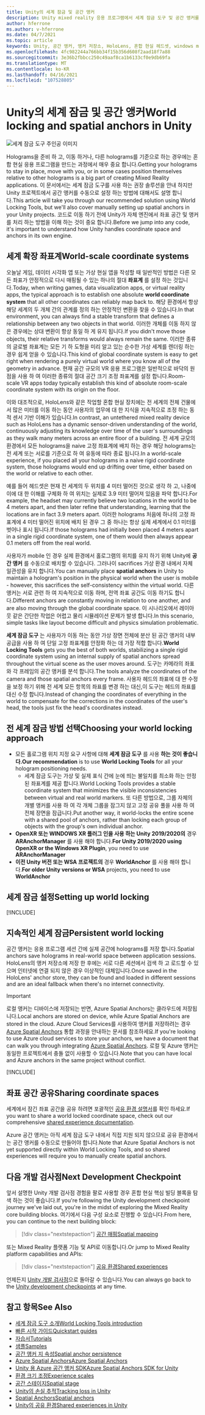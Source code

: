 ```yaml
---
title: Unity의 세계 잠금 및 공간 앵커
description: Unity mixed reality 응용 프로그램에서 세계 잠금 도구 및 공간 앵커를 사용 하는 방법에 대해 알아봅니다.
author: hferrone
ms.author: v-hferrone
ms.date: 04/7/2021
ms.topic: article
keywords: Unity, 공간 앵커, 앵커 저장소, HoloLens, 혼합 현실 헤드셋, windows mixed reality 헤드셋, 가상 현실 헤드셋, 세계 잠금 도구, holograms
ms.openlocfilehash: 4fc982244a766bb34f15b356d608f2aad18f7a88
ms.sourcegitcommit: 3e36b2fbbcc250c49aaf8ca1b6133cf0e9db69fa
ms.translationtype: MT
ms.contentlocale: ko-KR
ms.lasthandoff: 04/16/2021
ms.locfileid: "107528805"
---
```

# <a name="world-locking-and-spatial-anchors-in-unity"></a><span data-ttu-id="f31d4-104">Unity의 세계 잠금 및 공간 앵커</span><span class="sxs-lookup"><span data-stu-id="f31d4-104">World locking and spatial anchors in Unity</span></span>

![세계 잠금 도구 주인공 이미지](images/wlt-img-01.jpeg)

<span data-ttu-id="f31d4-106">Holograms을 준비 하 고, 이동 하거나, 다른 holograms를 기준으로 하는 경우에는 혼합 현실 응용 프로그램을 만드는 과정에서 매우 중요 합니다.</span><span class="sxs-lookup"><span data-stu-id="f31d4-106">Getting your holograms to stay in place, move with you, or in some cases position themselves relative to other holograms is a big part of creating Mixed Reality applications.</span></span> <span data-ttu-id="f31d4-107">이 문서에서는 세계 잠금 도구를 사용 하는 권장 솔루션을 안내 하지만 Unity 프로젝트에서 공간 앵커를 수동으로 설정 하는 방법에 대해서도 설명 합니다.</span><span class="sxs-lookup"><span data-stu-id="f31d4-107">This article will take you through our recommended solution using World Locking Tools, but we'll also cover manually setting up spatial anchors in your Unity projects.</span></span> <span data-ttu-id="f31d4-108">코드로 이동 하기 전에 Unity가 자체 엔진에서 좌표 공간 및 앵커를 처리 하는 방법을 이해 하는 것이 중요 합니다.</span><span class="sxs-lookup"><span data-stu-id="f31d4-108">Before we jump into any code, it's important to understand how Unity handles coordinate space and anchors in its own engine.</span></span>

## <a name="world-scale-coordinate-systems"></a><span data-ttu-id="f31d4-109">세계 확장 좌표계</span><span class="sxs-lookup"><span data-stu-id="f31d4-109">World-scale coordinate systems</span></span>

<span data-ttu-id="f31d4-110">오늘날 게임, 데이터 시각화 앱 또는 가상 현실 앱을 작성할 때 일반적인 방법은 다른 모든 좌표가 안정적으로 다시 매핑될 수 있는 하나의 절대 **좌표계** 를 설정 하는 것입니다.</span><span class="sxs-lookup"><span data-stu-id="f31d4-110">Today, when writing games, data visualization apps, or virtual reality apps, the typical approach is to establish one absolute **world coordinate system** that all other coordinates can reliably map back to.</span></span> <span data-ttu-id="f31d4-111">해당 환경에서 항상 해당 세계의 두 개체 간의 관계를 정의 하는 안정적인 변환을 찾을 수 있습니다.</span><span class="sxs-lookup"><span data-stu-id="f31d4-111">In that environment, you can always find a stable transform that defines a relationship between any two objects in that world.</span></span> <span data-ttu-id="f31d4-112">이러한 개체를 이동 하지 않은 경우에는 상대 변환이 항상 동일 하 게 유지 됩니다.</span><span class="sxs-lookup"><span data-stu-id="f31d4-112">If you didn't move those objects, their relative transforms would always remain the same.</span></span> <span data-ttu-id="f31d4-113">이러한 종류의 글로벌 좌표계는 모든 기 하 도형을 미리 알고 있는 순수한 가상 세계를 렌더링 하는 경우 쉽게 얻을 수 있습니다.</span><span class="sxs-lookup"><span data-stu-id="f31d4-113">This kind of global coordinate system is easy to get right when rendering a purely virtual world where you know all of the geometry in advance.</span></span> <span data-ttu-id="f31d4-114">현재 공간 규모의 VR 응용 프로그램은 일반적으로 바닥의 원점을 사용 하 여 이러한 종류의 절대 공간 크기 조정 좌표계를 설정 합니다.</span><span class="sxs-lookup"><span data-stu-id="f31d4-114">Room-scale VR apps today typically establish this kind of absolute room-scale coordinate system with its origin on the floor.</span></span>

<span data-ttu-id="f31d4-115">이와 대조적으로, HoloLens와 같은 작업할 혼합 현실 장치에는 전 세계의 전체 건물에서 많은 미터를 이동 하는 동안 사용자의 업무에 대 한 지식을 지속적으로 조정 하는 동적 센서 기반 이해가 있습니다.</span><span class="sxs-lookup"><span data-stu-id="f31d4-115">In contrast, an untethered mixed reality device such as HoloLens has a dynamic sensor-driven understanding of the world, continuously adjusting its knowledge over time of the user's surroundings as they walk many meters across an entire floor of a building.</span></span> <span data-ttu-id="f31d4-116">전 세계 규모의 환경에서 모든 holograms을 naive 고정 좌표계에 배치 하는 경우 해당 holograms는 전 세계 또는 서로를 기준으로 하 여 유동에 따라 종료 됩니다.</span><span class="sxs-lookup"><span data-stu-id="f31d4-116">In a world-scale experience, if you placed all your holograms in a naive rigid coordinate system, those holograms would end up drifting over time, either based on the world or relative to each other.</span></span>

<span data-ttu-id="f31d4-117">예를 들어 헤드셋은 현재 전 세계의 두 위치를 4 미터 떨어진 것으로 생각 하 고, 나중에이에 대 한 이해를 구체화 하 여 위치는 실제로 3.9 미터 떨어져 있음을 파악 합니다.</span><span class="sxs-lookup"><span data-stu-id="f31d4-117">For example, the headset may currently believe two locations in the world to be 4 meters apart, and then later refine that understanding, learning that the locations are in fact 3.9 meters apart.</span></span> <span data-ttu-id="f31d4-118">이러한 holograms 처음에 하나의 고정 좌표계에 4 미터 떨어진 위치에 배치 된 경우 그 중 하나는 항상 실제 세계에서 0.1 미터를 벗어나 표시 됩니다.</span><span class="sxs-lookup"><span data-stu-id="f31d4-118">If those holograms had initially been placed 4 meters apart in a single rigid coordinate system, one of them would then always appear 0.1 meters off from the real world.</span></span>

<span data-ttu-id="f31d4-119">사용자가 mobile 인 경우 실제 환경에서 홀로그램의 위치를 유지 하기 위해 Unity에 **공간 앵커** 를 수동으로 배치할 수 있습니다. 그러나이 sacrifices 가상 환경 내에서 자체 일관성을 유지 합니다.</span><span class="sxs-lookup"><span data-stu-id="f31d4-119">You can manually place **spatial anchors** in Unity to maintain a hologram's position in the physical world when the user is mobile - however, this sacrifices the self-consistency within the virtual world.</span></span> <span data-ttu-id="f31d4-120">다른 앵커는 서로 관련 하 여 지속적으로 이동 하며, 전역 좌표 공간도 이동 하기도 합니다.</span><span class="sxs-lookup"><span data-stu-id="f31d4-120">Different anchors are constantly moving in relation to one another, and are also moving through the global coordinate space.</span></span> <span data-ttu-id="f31d4-121">이 시나리오에서 레이아웃 같은 간단한 작업은 어렵고 물리 시뮬레이션 문제가 발생 합니다.</span><span class="sxs-lookup"><span data-stu-id="f31d4-121">In this scenario, simple tasks like layout become difficult and physics simulation problematic.</span></span>

<span data-ttu-id="f31d4-122">**세계 잠금 도구** 는 사용자가 이동 하는 동안 가상 장면 전체에 분산 된 공간 앵커의 내부 공급을 사용 하 여 단일 고정 좌표계를 안정화 하는 데 가장 적합 합니다.</span><span class="sxs-lookup"><span data-stu-id="f31d4-122">**World Locking Tools** gets you the best of both worlds, stabilizing a single rigid coordinate system using an internal supply of spatial anchors spread throughout the virtual scene as the user moves around.</span></span> <span data-ttu-id="f31d4-123">도구는 카메라의 좌표와 각 프레임의 공간 앵커를 분석 합니다.</span><span class="sxs-lookup"><span data-stu-id="f31d4-123">The tools analyze the coordinates of the camera and those spatial anchors every frame.</span></span> <span data-ttu-id="f31d4-124">사용자 헤드의 좌표에 대 한 수정을 보정 하기 위해 전 세계 모든 항목의 좌표를 변경 하는 대신,이 도구는 헤드의 좌표를 대신 수정 합니다.</span><span class="sxs-lookup"><span data-stu-id="f31d4-124">Instead of changing the coordinates of everything in the world to compensate for the corrections in the coordinates of the user's head, the tools just fix the head's coordinates instead.</span></span>

## <a name="choosing-your-world-locking-approach"></a><span data-ttu-id="f31d4-125">전 세계 잠금 방법 선택</span><span class="sxs-lookup"><span data-stu-id="f31d4-125">Choosing your world locking approach</span></span>

* <span data-ttu-id="f31d4-126">모든 홀로그램 위치 지정 요구 사항에 대해 **세계 잠금 도구** 를 사용 **하는 것이 좋습니다.**</span><span class="sxs-lookup"><span data-stu-id="f31d4-126">**Our recommendation** is to use **World Locking Tools** for all your hologram positioning needs.</span></span> 
    * <span data-ttu-id="f31d4-127">세계 잠금 도구는 가상 및 실제 표식 간에 눈에 띄는 불일치를 최소화 하는 안정 된 좌표계를 제공 합니다.</span><span class="sxs-lookup"><span data-stu-id="f31d4-127">World Locking Tools provides a stable coordinate system that minimizes the visible inconsistencies between virtual and real world markers.</span></span> <span data-ttu-id="f31d4-128">또 다른 방법으로, 그룹 자체의 개별 앵커를 사용 하 여 각 개체 그룹을 잠그지 않고 고정 공유 풀을 사용 하 여 전체 장면을 잠급니다.</span><span class="sxs-lookup"><span data-stu-id="f31d4-128">Put another way, it world-locks the entire scene with a shared pool of anchors, rather than locking each group of objects with the group's own individual anchor.</span></span>
* <span data-ttu-id="f31d4-129">**OpenXR 또는 WINDOWS XR 플러그 인을 사용 하는 Unity 2019/2020의** 경우 **ARAnchorManager** 를 사용 해야 합니다.</span><span class="sxs-lookup"><span data-stu-id="f31d4-129">**For Unity 2019/2020 using OpenXR or the Windows XR Plugin**, you need to use **ARAnchorManager**</span></span>
* <span data-ttu-id="f31d4-130">**이전 Unity 버전 또는 WSA 프로젝트의** 경우 **WorldAnchor** 를 사용 해야 합니다.</span><span class="sxs-lookup"><span data-stu-id="f31d4-130">**For older Unity versions or WSA** projects, you need to use **WorldAnchor**</span></span>

## <a name="setting-up-world-locking"></a><span data-ttu-id="f31d4-131">세계 잠금 설정</span><span class="sxs-lookup"><span data-stu-id="f31d4-131">Setting up world locking</span></span> 

[!INCLUDE[](includes/world-locking/world-locking-setup.md)]

## <a name="persistent-world-locking"></a><span data-ttu-id="f31d4-132">지속적인 세계 잠금</span><span class="sxs-lookup"><span data-stu-id="f31d4-132">Persistent world locking</span></span>

<span data-ttu-id="f31d4-133">공간 앵커는 응용 프로그램 세션 간에 실제 공간에 holograms를 저장 합니다.</span><span class="sxs-lookup"><span data-stu-id="f31d4-133">Spatial anchors save holograms in real-world space between application sessions.</span></span> <span data-ttu-id="f31d4-134">HoloLens의 앵커 저장소에 저장 한 후에는 서로 다른 세션에서 검색 하 고 로드할 수 있으며 인터넷에 연결 되지 않은 경우 이상적인 대체입니다.</span><span class="sxs-lookup"><span data-stu-id="f31d4-134">Once saved in the HoloLens' anchor store, they can be found and loaded in different sessions and are an ideal fallback when there's no internet connectivity.</span></span>

> [!IMPORTANT]
> <span data-ttu-id="f31d4-135">로컬 앵커는 디바이스에 저장되는 반면, Azure Spatial Anchors는 클라우드에 저장됩니다.</span><span class="sxs-lookup"><span data-stu-id="f31d4-135">Local anchors are stored on device, while Azure Spatial Anchors are stored in the cloud.</span></span> <span data-ttu-id="f31d4-136">Azure Cloud Services를 사용하여 앵커를 저장하려는 경우 [Azure Spatial Anchors](../mixed-reality-cloud-services.md#azure-spatial-anchors) 통합 과정을 안내하는 문서를 참조하세요.</span><span class="sxs-lookup"><span data-stu-id="f31d4-136">If you're looking to use Azure cloud services to store your anchors, we have a document that can walk you through integrating [Azure Spatial Anchors](../mixed-reality-cloud-services.md#azure-spatial-anchors).</span></span> <span data-ttu-id="f31d4-137">로컬 및 Azure 앵커는 동일한 프로젝트에서 충돌 없이 사용할 수 있습니다.</span><span class="sxs-lookup"><span data-stu-id="f31d4-137">Note that you can have local and Azure anchors in the same project without conflict.</span></span>

[!INCLUDE[](includes/world-locking/world-locking-persistence.md)]

## <a name="sharing-coordinate-spaces"></a><span data-ttu-id="f31d4-138">좌표 공간 공유</span><span class="sxs-lookup"><span data-stu-id="f31d4-138">Sharing coordinate spaces</span></span> 

<span data-ttu-id="f31d4-139">세계에서 잠긴 좌표 공간을 공유 하려면 포괄적인 [공유 환경 설명서](shared-experiences-in-unity.md)를 확인 하세요.</span><span class="sxs-lookup"><span data-stu-id="f31d4-139">If you want to share a world locked coordinate space, check out our comprehensive [shared experience documentation](shared-experiences-in-unity.md).</span></span>

<span data-ttu-id="f31d4-140">Azure 공간 앵커는 아직 세계 잠금 도구 내에서 직접 지원 되지 않으므로 공유 환경에서는 공간 앵커를 수동으로 만들어야 합니다.</span><span class="sxs-lookup"><span data-stu-id="f31d4-140">Note that Azure Spatial Anchors is not yet supported directly within World Locking Tools, and so shared experiences will require you to manually create spatial anchors.</span></span>

## <a name="next-development-checkpoint"></a><span data-ttu-id="f31d4-141">다음 개발 검사점</span><span class="sxs-lookup"><span data-stu-id="f31d4-141">Next Development Checkpoint</span></span>

<span data-ttu-id="f31d4-142">앞서 설명한 Unity 개발 검사점 경험을 팔로 사용할 경우 혼합 현실 핵심 빌딩 블록을 탐색 하는 것이 좋습니다.</span><span class="sxs-lookup"><span data-stu-id="f31d4-142">If you're following the Unity development checkpoint journey we've laid out, you're in the midst of exploring the Mixed Reality core building blocks.</span></span> <span data-ttu-id="f31d4-143">여기에서 다음 구성 요소로 진행할 수 있습니다.</span><span class="sxs-lookup"><span data-stu-id="f31d4-143">From here, you can continue to the next building block:</span></span>

> [!div class="nextstepaction"]
> [<span data-ttu-id="f31d4-144">공간 매핑</span><span class="sxs-lookup"><span data-stu-id="f31d4-144">Spatial mapping</span></span>](spatial-mapping-in-unity.md)

<span data-ttu-id="f31d4-145">또는 Mixed Reality 플랫폼 기능 및 API로 이동합니다.</span><span class="sxs-lookup"><span data-stu-id="f31d4-145">Or jump to Mixed Reality platform capabilities and APIs:</span></span>

> [!div class="nextstepaction"]
> [<span data-ttu-id="f31d4-146">공유 환경</span><span class="sxs-lookup"><span data-stu-id="f31d4-146">Shared experiences</span></span>](shared-experiences-in-unity.md)

<span data-ttu-id="f31d4-147">언제든지 [Unity 개발 검사점](unity-development-overview.md#2-core-building-blocks)으로 돌아갈 수 있습니다.</span><span class="sxs-lookup"><span data-stu-id="f31d4-147">You can always go back to the [Unity development checkpoints](unity-development-overview.md#2-core-building-blocks) at any time.</span></span>

## <a name="see-also"></a><span data-ttu-id="f31d4-148">참고 항목</span><span class="sxs-lookup"><span data-stu-id="f31d4-148">See Also</span></span>
* [<span data-ttu-id="f31d4-149">세계 잠금 도구 소개</span><span class="sxs-lookup"><span data-stu-id="f31d4-149">World Locking Tools introduction</span></span>](https://microsoft.github.io/MixedReality-WorldLockingTools-Unity/DocGen/Documentation/IntroFAQ.html)
* [<span data-ttu-id="f31d4-150">빠른 시작 가이드</span><span class="sxs-lookup"><span data-stu-id="f31d4-150">Quickstart guides</span></span>](https://microsoft.github.io/MixedReality-WorldLockingTools-Unity/DocGen/Documentation/HowTos/QuickStart.html)
* [<span data-ttu-id="f31d4-151">자습서</span><span class="sxs-lookup"><span data-stu-id="f31d4-151">Tutorials</span></span>](https://microsoft.github.io/MixedReality-WorldLockingTools-Samples/Tutorial/01_Minimal/01_Minimal.html)
* [<span data-ttu-id="f31d4-152">샘플</span><span class="sxs-lookup"><span data-stu-id="f31d4-152">Samples</span></span>](https://microsoft.github.io/MixedReality-WorldLockingTools-Unity/DocGen/Documentation/HowTos/SampleApplications.html)
* [<span data-ttu-id="f31d4-153">공간 앵커 지 속성</span><span class="sxs-lookup"><span data-stu-id="f31d4-153">Spatial anchor persistence</span></span>](../../design/coordinate-systems.md#spatial-anchor-persistence)
* <span data-ttu-id="f31d4-154"><a href="/azure/spatial-anchors" target="_blank">Azure Spatial Anchors</a></span><span class="sxs-lookup"><span data-stu-id="f31d4-154"><a href="/azure/spatial-anchors" target="_blank">Azure Spatial Anchors</a></span></span>
* <span data-ttu-id="f31d4-155"><a href="/dotnet/api/Microsoft.Azure.SpatialAnchors" target="_blank">Unity 용 Azure 공간 앵커 SDK</a></span><span class="sxs-lookup"><span data-stu-id="f31d4-155"><a href="/dotnet/api/Microsoft.Azure.SpatialAnchors" target="_blank">Azure Spatial Anchors SDK for Unity</a></span></span>
* [<span data-ttu-id="f31d4-156">환경 크기 조정</span><span class="sxs-lookup"><span data-stu-id="f31d4-156">Experience scales</span></span>](../../design/coordinate-systems.md#mixed-reality-experience-scales)
* [<span data-ttu-id="f31d4-157">공간 스테이지</span><span class="sxs-lookup"><span data-stu-id="f31d4-157">Spatial stage</span></span>](../../design/coordinate-systems.md#stage-frame-of-reference)
* [<span data-ttu-id="f31d4-158">Unity의 손실 추적</span><span class="sxs-lookup"><span data-stu-id="f31d4-158">Tracking loss in Unity</span></span>](tracking-loss-in-unity.md)
* [<span data-ttu-id="f31d4-159">Spatial Anchors</span><span class="sxs-lookup"><span data-stu-id="f31d4-159">Spatial anchors</span></span>](../../design/spatial-anchors.md)
* [<span data-ttu-id="f31d4-160">Unity의 공유 환경</span><span class="sxs-lookup"><span data-stu-id="f31d4-160">Shared experiences in Unity</span></span>](shared-experiences-in-unity.md)
